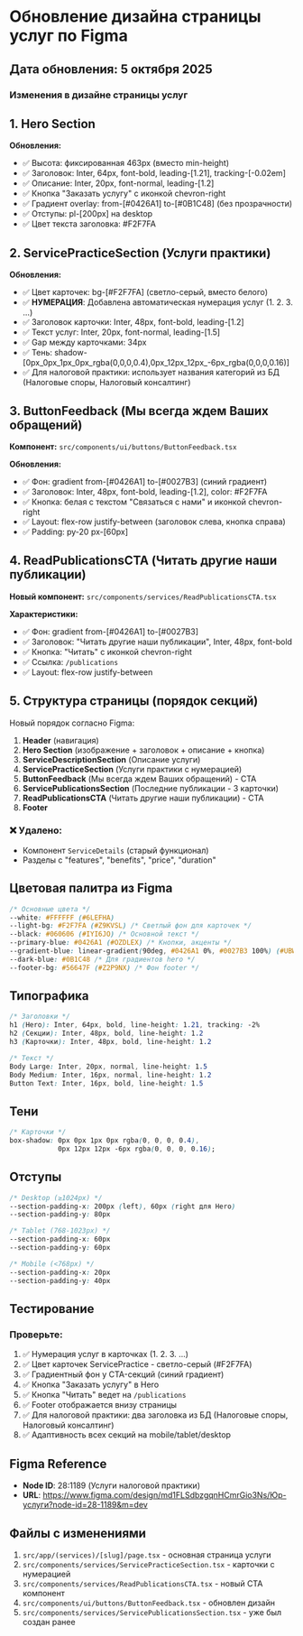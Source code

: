 # Обновление дизайна страницы услуг по Figma

## Дата обновления: 5 октября 2025

### Изменения в дизайне страницы услуг

## 1. Hero Section
**Обновления:**
- ✅ Высота: фиксированная 463px (вместо min-height)
- ✅ Заголовок: Inter, 64px, font-bold, leading-[1.21], tracking-[-0.02em]
- ✅ Описание: Inter, 20px, font-normal, leading-[1.2]
- ✅ Кнопка "Заказать услугу" с иконкой chevron-right
- ✅ Градиент overlay: from-[#0426A1] to-[#0B1C48] (без прозрачности)
- ✅ Отступы: pl-[200px] на desktop
- ✅ Цвет текста заголовка: #F2F7FA

## 2. ServicePracticeSection (Услуги практики)
**Обновления:**
- ✅ Цвет карточек: bg-[#F2F7FA] (светло-серый, вместо белого)
- ✅ **НУМЕРАЦИЯ**: Добавлена автоматическая нумерация услуг (1. 2. 3. ...)
- ✅ Заголовок карточки: Inter, 48px, font-bold, leading-[1.2]
- ✅ Текст услуг: Inter, 20px, font-normal, leading-[1.5]
- ✅ Gap между карточками: 34px
- ✅ Тень: shadow-[0px_0px_1px_0px_rgba(0,0,0,0.4),0px_12px_12px_-6px_rgba(0,0,0,0.16)]
- ✅ Для налоговой практики: использует названия категорий из БД (Налоговые споры, Налоговый консалтинг)

## 3. ButtonFeedback (Мы всегда ждем Ваших обращений)
**Компонент:** `src/components/ui/buttons/ButtonFeedback.tsx`

**Обновления:**
- ✅ Фон: gradient from-[#0426A1] to-[#0027B3] (синий градиент)
- ✅ Заголовок: Inter, 48px, font-bold, leading-[1.2], color: #F2F7FA
- ✅ Кнопка: белая с текстом "Связаться с нами" и иконкой chevron-right
- ✅ Layout: flex-row justify-between (заголовок слева, кнопка справа)
- ✅ Padding: py-20 px-[60px]

## 4. ReadPublicationsCTA (Читать другие наши публикации)
**Новый компонент:** `src/components/services/ReadPublicationsCTA.tsx`

**Характеристики:**
- ✅ Фон: gradient from-[#0426A1] to-[#0027B3]
- ✅ Заголовок: "Читать другие наши публикации", Inter, 48px, font-bold
- ✅ Кнопка: "Читать" с иконкой chevron-right
- ✅ Ссылка: `/publications`
- ✅ Layout: flex-row justify-between

## 5. Структура страницы (порядок секций)

Новый порядок согласно Figma:

1. **Header** (навигация)
2. **Hero Section** (изображение + заголовок + описание + кнопка)
3. **ServiceDescriptionSection** (Описание услуги)
4. **ServicePracticeSection** (Услуги практики с нумерацией)
5. **ButtonFeedback** (Мы всегда ждем Ваших обращений) - CTA
6. **ServicePublicationsSection** (Последние публикации - 3 карточки)
7. **ReadPublicationsCTA** (Читать другие наши публикации) - CTA
8. **Footer**

### ❌ Удалено:
- Компонент `ServiceDetails` (старый функционал)
- Разделы с "features", "benefits", "price", "duration"

## Цветовая палитра из Figma

```css
/* Основные цвета */
--white: #FFFFFF (#6LEFHA)
--light-bg: #F2F7FA (#Z9KVSL) /* Светлый фон для карточек */
--black: #060606 (#IYI6JO) /* Основной текст */
--primary-blue: #0426A1 (#OZDLEX) /* Кнопки, акценты */
--gradient-blue: linear-gradient(90deg, #0426A1 0%, #0027B3 100%) (#UBWJM2)
--dark-blue: #0B1C48 /* Для градиентов hero */
--footer-bg: #56647F (#Z2P9NX) /* Фон footer */
```

## Типографика

```css
/* Заголовки */
h1 (Hero): Inter, 64px, bold, line-height: 1.21, tracking: -2%
h2 (Секции): Inter, 48px, bold, line-height: 1.2
h3 (Карточки): Inter, 48px, bold, line-height: 1.2

/* Текст */
Body Large: Inter, 20px, normal, line-height: 1.5
Body Medium: Inter, 16px, normal, line-height: 1.2
Button Text: Inter, 16px, bold, line-height: 1.5
```

## Тени

```css
/* Карточки */
box-shadow: 0px 0px 1px 0px rgba(0, 0, 0, 0.4), 
            0px 12px 12px -6px rgba(0, 0, 0, 0.16);
```

## Отступы

```css
/* Desktop (≥1024px) */
--section-padding-x: 200px (left), 60px (right для Hero)
--section-padding-y: 80px

/* Tablet (768-1023px) */
--section-padding-x: 60px
--section-padding-y: 60px

/* Mobile (<768px) */
--section-padding-x: 20px
--section-padding-y: 40px
```

## Тестирование

### Проверьте:
1. ✅ Нумерация услуг в карточках (1. 2. 3. ...)
2. ✅ Цвет карточек ServicePractice - светло-серый (#F2F7FA)
3. ✅ Градиентный фон у CTA-секций (синий градиент)
4. ✅ Кнопка "Заказать услугу" в Hero
5. ✅ Кнопка "Читать" ведет на `/publications`
6. ✅ Footer отображается внизу страницы
7. ✅ Для налоговой практики: два заголовка из БД (Налоговые споры, Налоговый консалтинг)
8. ✅ Адаптивность всех секций на mobile/tablet/desktop

## Figma Reference

- **Node ID**: 28:1189 (Услуги налоговой практики)
- **URL**: https://www.figma.com/design/md1FLSdbzgqnHCmrGio3Ns/Юр-услуги?node-id=28-1189&m=dev

## Файлы с изменениями

1. `src/app/(services)/[slug]/page.tsx` - основная страница услуги
2. `src/components/services/ServicePracticeSection.tsx` - карточки с нумерацией
3. `src/components/services/ReadPublicationsCTA.tsx` - новый CTA компонент
4. `src/components/ui/buttons/ButtonFeedback.tsx` - обновлен дизайн
5. `src/components/services/ServicePublicationsSection.tsx` - уже был создан ранее

